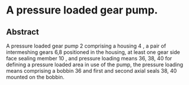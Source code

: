 # A pressure loaded gear pump.

## Abstract
A pressure loaded gear pump 2 comprising a housing 4 , a pair of intermeshing gears 6,8 positioned in the housing, at least one gear side face sealing member 10 , and pressure loading means 36, 38, 40 for defining a pressure loaded area in use of the pump, the pressure loading means comprising a bobbin 36 and first and second axial seals 38, 40 mounted on the bobbin.